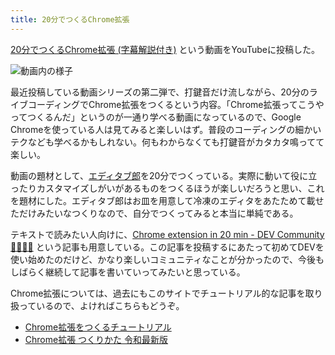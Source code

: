 ```yaml
---
title: 20分でつくるChrome拡張
---
```

[20分でつくるChrome拡張 (字幕解説付き)](https://www.youtube.com/watch?v=B5wdRcv-zQA&ab_channel=r7kamura) という動画をYouTubeに投稿した。

![](https://lh3.googleusercontent.com/docs/ADP-6oEtR-IbNzOY5UibSxd_R4pf71-SXa642BOd518LgSRL22dBR7qHd8No1U_-MNqZNxU_60UVMvbZ07ZHuCheTRfGZY63JcV8Ox2n7b_WnX50VO5uA5jc8yNjKJUNtYmVVKWDC5-X9Oys56hWZiNZZg0ACIIFsRzyAzz0JGhSH_uMu-8bMmRkP_WpxTit_sotXw8cDbakNU3RlwSi_S7TMyhWd5qfT4cuSby5qFcCy3W8rts3fqDyJx3Ntlmk7QblmMsNi0gz56reuJByFiV_-ZErNogHLz8lHb9P4Mm_BNaVASCm1pfDc0pfkFBY7-2a-sktCDs3w970ZmTQtabn5Sp6GIwUUcfO89usC6sBQYzLtDqXn_LMuItmJxwR8W6mLu6rpkl_g-22nnt5-manwqr5LpY26E8Hh9fbYyqDpCAv8uTvWZnSpLQiCHDdHZQNIbVHo5F-lYgrtAdA-bvIjE6lRhNkc8fzyMdEZXuCvQ9QYaDePpXGZpFHpJ4IxDpERB1EXFyN_i5H854Rg8COa37_9VVJVhMLxLshQqqON-pfWzSnJQG18VX4c-pbfpAw6a5IqJokbzpq-4yn5vsO9tknXoc3vJdJnZYhHxdSwETHsWdbgWBdRVnoPH4PMWENTrK3D-z6jGzAqDyA6HthGLpRqK__PEUepzTFXwg-EUA-ZwFUNXFdbVnJt0LZAbFyyCMNwJl8NBRwQ_rXL6Ye_ZeBH_uUSXygDkHSRFCuUZKQ68OEVKWL0eRhVXIoRwJ4CV1iECKwBc-mgMBTY4Tk_Yb0GLxIqV6u3wY8XBS26s6lqafIIZbaz14_3rXjRoRGDOGTIIUl55t3dei-Pdng0K9_ZM0bYQCV-iZdtU723LewvfMZGJkoknWlJgaMILCNxATazRMGgF7d811RlcdFl61705eZSODb9nB9I3zXVwP1hvxdmf8MzcP1OoU-BMTl_aeMB_M6x24Or_qAJ1sVZ1DYORFIjG49s1-y-t849SUO-sKlp89Bu1EHLqqBx4Q5b2FB_8-b_Q-F7brWU6HWK5vfIKtnM7gvGQ2UDon0genOMjKa1tD9GKzpS-Hy9SJuSf-o21ZJsu6dLWkStdOEgH68rSdP21Kq5RaCFg8fvAXx3_o4j6aprBezC2Gqdovpco4xe_gwi86S0laUUWRYgRSQ_9VrkaKGu77lsJPg8TzbTlv-7xzG_NXefH7qJoUJFo2hNoR115bdOtv4ldxgX5iICAsiuNfYWzIGbtYisv3XpLO5Pg "動画内の様子")

最近投稿している動画シリーズの第二弾で、打鍵音だけ流しながら、20分のライブコーディングでChrome拡張をつくるという内容。「Chrome拡張ってこうやってつくるんだ」というのが一通り学べる動画になっているので、Google Chromeを使っている人は見てみると楽しいはず。普段のコーディングの細かいテクなども学べるかもしれない。何もわからなくても打鍵音がカタカタ鳴ってて楽しい。

動画の題材として、[エディタブ郎](https://r7kamura.com/articles/2022-07-17-editabro)を20分でつくっている。実際に動いて役に立ったりカスタマイズしがいがあるものをつくるほうが楽しいだろうと思い、これを題材にした。エディタブ郎はお皿を用意して冷凍のエディタをあたためて載せただけみたいなつくりなので、自分でつくってみると本当に単純である。

テキストで読みたい人向けに、[Chrome extension in 20 min - DEV Community 👩‍💻👨‍💻](https://dev.to/r7kamura/chrome-extension-in-20-minutes-47ej) という記事も用意している。この記事を投稿するにあたって初めてDEVを使い始めたのだけど、かなり楽しいコミュニティなことが分かったので、今後もしばらく継続して記事を書いていってみたいと思っている。

Chrome拡張については、過去にもこのサイトでチュートリアル的な記事を取り扱っているので、よければこちらもどうぞ。

*   [Chrome拡張をつくるチュートリアル](https://r7kamura.com/articles/2022-05-18-learn-chrome-extention-in-y-minutes)
*   [Chrome拡張 つくりかた 令和最新版](https://r7kamura.com/articles/2022-05-07-chrome-extension-dev-2022)
